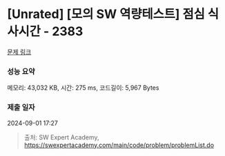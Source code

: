 # [Unrated] [모의 SW 역량테스트] 점심 식사시간 - 2383 

[문제 링크](https://swexpertacademy.com/main/code/problem/problemDetail.do?contestProbId=AV5-BEE6AK0DFAVl) 

### 성능 요약

메모리: 43,032 KB, 시간: 275 ms, 코드길이: 5,967 Bytes

### 제출 일자

2024-09-01 17:27



> 출처: SW Expert Academy, https://swexpertacademy.com/main/code/problem/problemList.do